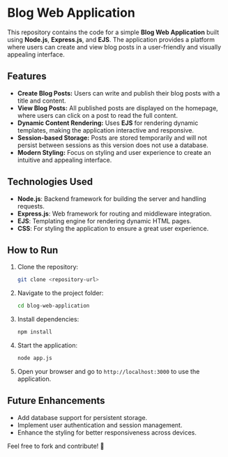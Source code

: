 # Blog Web Application

This repository contains the code for a simple **Blog Web Application** built using **Node.js**, **Express.js**, and **EJS**. The application provides a platform where users can create and view blog posts in a user-friendly and visually appealing interface.

## Features
- **Create Blog Posts:** Users can write and publish their blog posts with a title and content.
- **View Blog Posts:** All published posts are displayed on the homepage, where users can click on a post to read the full content.
- **Dynamic Content Rendering:** Uses **EJS** for rendering dynamic templates, making the application interactive and responsive.
- **Session-based Storage:** Posts are stored temporarily and will not persist between sessions as this version does not use a database.
- **Modern Styling:** Focus on styling and user experience to create an intuitive and appealing interface.

## Technologies Used
- **Node.js**: Backend framework for building the server and handling requests.
- **Express.js**: Web framework for routing and middleware integration.
- **EJS**: Templating engine for rendering dynamic HTML pages.
- **CSS**: For styling the application to ensure a great user experience.

## How to Run
1. Clone the repository:
   ```bash
   git clone <repository-url>
   ```
2. Navigate to the project folder:
   ```bash
   cd blog-web-application
   ```
3. Install dependencies:
   ```bash
   npm install
   ```
4. Start the application:
   ```bash
   node app.js
   ```
5. Open your browser and go to `http://localhost:3000` to use the application.

## Future Enhancements
- Add database support for persistent storage.
- Implement user authentication and session management.
- Enhance the styling for better responsiveness across devices.

Feel free to fork and contribute! 🚀
